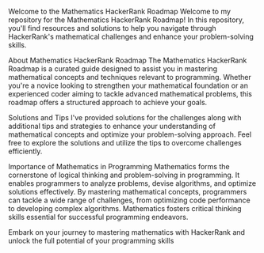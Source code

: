 Welcome to the Mathematics HackerRank Roadmap
Welcome to my repository for the Mathematics HackerRank Roadmap! In this repository, you'll find resources and solutions to help you navigate through HackerRank's mathematical challenges and enhance your problem-solving skills.

About Mathematics HackerRank Roadmap
The Mathematics HackerRank Roadmap is a curated guide designed to assist you in mastering mathematical concepts and techniques relevant to programming. Whether you're a novice looking to strengthen your mathematical foundation or an experienced coder aiming to tackle advanced mathematical problems, this roadmap offers a structured approach to achieve your goals.

Solutions and Tips
I've provided solutions for the challenges along with additional tips and strategies to enhance your understanding of mathematical concepts and optimize your problem-solving approach. Feel free to explore the solutions and utilize the tips to overcome challenges efficiently.

Importance of Mathematics in Programming
Mathematics forms the cornerstone of logical thinking and problem-solving in programming. It enables programmers to analyze problems, devise algorithms, and optimize solutions effectively. By mastering mathematical concepts, programmers can tackle a wide range of challenges, from optimizing code performance to developing complex algorithms. Mathematics fosters critical thinking skills essential for successful programming endeavors.

Embark on your journey to mastering mathematics with HackerRank and unlock the full potential of your programming skills
